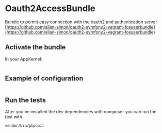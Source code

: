 Oauth2AccessBundle
==================

Bundle to permit easy connection with the oauth2 and authentication server
[https://github.com/allan-simon/oauth2-symfony2-vagrant-fosuserbundle](https://github.com/allan-simon/oauth2-symfony2-vagrant-fosuserbundle)

## Activate the bundle

In your AppKernel:
```
```

## Example of configuration

```
```

## Run the tests

After you've installed the dev dependencies with composer
you can run the test with

```
vendor/bin/phpunit
```
